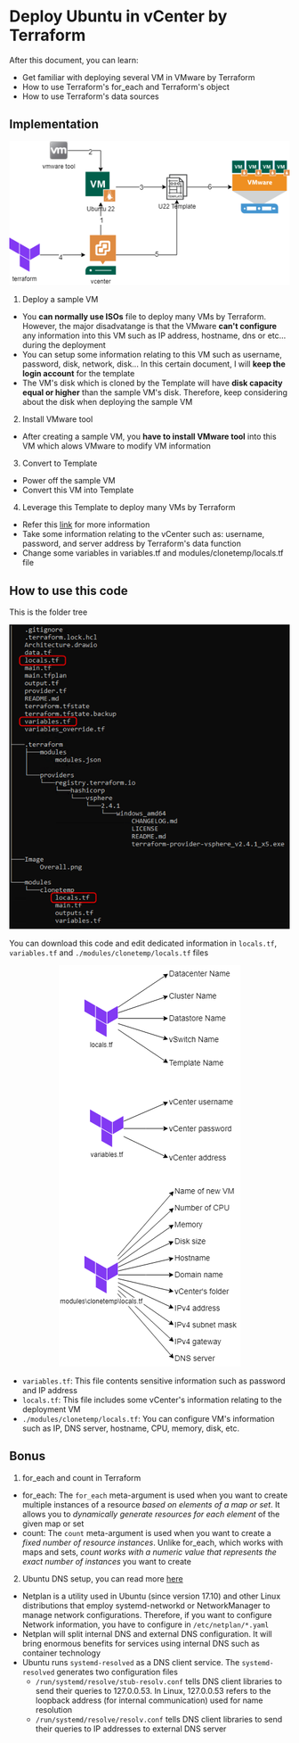 # Deploy Ubuntu in vCenter by Terraform
After this document, you can learn:
- Get familiar with deploying several VM in VMware by Terraform
- How to use Terraform's for_each and Terraform's object
- How to use Terraform's data sources

## Implementation
<p align="center">
  <img src="./Image/Overall.png" alt="Image Description">
</p>

1. Deploy a sample VM
- You **can normally use ISOs** file to deploy many VMs by Terraform. However, the major disadvatange is that the VMware **can't configure** any information into this VM such as IP address, hostname, dns or etc... during the deployment
- You can setup some information relating to this VM such as username, password, disk, network, disk... In this certain document, I will **keep the login account** for the template
- The VM's disk which is cloned by the Template will have **disk capacity equal or higher** than the sample VM's disk. Therefore, keep considering about the disk when deploying the sample VM
2. Install VMware tool
- After creating a sample VM, you **have to install VMware tool** into this VM which alows VMware to modify VM information
3. Convert to Template
- Power off the sample VM
- Convert this VM into Template
4. Leverage this Template to deploy many VMs by Terraform
- Refer this [link](https://registry.terraform.io/providers/hashicorp/vsphere/latest/docs) for more information
- Take some information relating to the vCenter such as: username, password, and server address by Terraform's data function
- Change some variables in variables.tf and modules/clonetemp/locals.tf file

## How to use this code
This is the folder tree
<p align="center">
  <img src="./Image/tree.png" alt="Image Description">
</p>

You can download this code and edit dedicated information in <code>locals.tf</code>, <code>variables.tf</code> and <code>./modules/clonetemp/locals.tf</code> files
<p align="center">
  <img src="./Image/files.png" alt="Image Description">
</p>

- <code>variables.tf</code>: This file contents sensitive information such as password and IP address
- <code>locals.tf</code>: This file includes some vCenter's information relating to the deployment VM
- <code>./modules/clonetemp/locals.tf</code>: You can configure VM's information such as IP, DNS server, hostname, CPU, memory, disk, etc.


## Bonus
1. for_each and count in Terraform
- for_each: The <code>for_each</code> meta-argument is used when you want to create multiple instances of a resource *based on elements of a map or set*. It allows you to *dynamically generate resources for each element* of the given map or set
- count: The <code>count</code> meta-argument is used when you want to create a *fixed number of resource instances*. Unlike for_each, which works with maps and sets, *count works with a numeric value that represents the exact number of instances* you want to create

2. Ubuntu DNS setup, you can read more [here](https://unix.stackexchange.com/questions/612416/why-does-etc-resolv-conf-point-at-127-0-0-53)
- Netplan is a utility used in Ubuntu (since version 17.10) and other Linux distributions that employ systemd-networkd or NetworkManager to manage network configurations. Therefore, if you want to configure Network information, you have to configure in <code>/etc/netplan/*.yaml</code>
- Netplan will split internal DNS and external DNS configuration. It will bring enormous benefits for services using internal DNS such as container technology
- Ubuntu runs <code>systemd-resolved</code> as a DNS client service. The <code>systemd-resolved</code> generates two configuration files
  - <code>/run/systemd/resolve/stub-resolv.conf</code> tells DNS client libraries to send their queries to 127.0.0.53. In Linux, 127.0.0.53 refers to the loopback address (for internal communication) used for name resolution
  - <code>/run/systemd/resolve/resolv.conf</code> tells DNS client libraries to send their queries to IP addresses to external DNS server